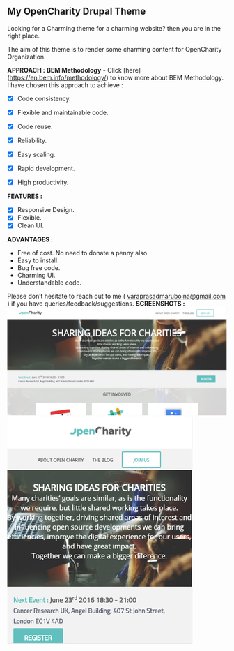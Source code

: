 ## My OpenCharity Drupal Theme

 Looking for a Charming theme for a charming website? then you are in the right place.

 The aim of this theme is to render some charming content for OpenCharity Organization.

 **APPROACH :**
	**BEM Methodology** - Click [here] (https://en.bem.info/methodology/) to know more about BEM Methodology.
  I have chosen this approach to achieve :
  
  - [x] Code consistency.
  - [x] Flexible and maintainable code.
  - [x] Code reuse.
  - [x] Reliability.
  - [x] Easy scaling.
  - [x] Rapid development.
  - [x] High productivity.

 
 **FEATURES :**

  - [x] Responsive Design.
  - [x] Flexible.
  - [x] Clean UI.

 **ADVANTAGES :**

  - Free of cost. No need to donate a penny also.
  - Easy to install.
  - Bug free code.
  - Charming UI.
  - Understandable code.
   
   Please don’t hesitate to reach out to me ( <varaprasadmaruboina@gmail.com> ) if you have queries/feedback/suggestions.
   **SCREENSHOTS :**
   ![Screen shot](https://raw.githubusercontent.com/mr-vara/myoctheme/master/img1.jpg)
   ![Screen shot](https://raw.githubusercontent.com/mr-vara/myoctheme/master/img4.jpg)
